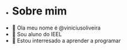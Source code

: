 - # Sobre mim
- 👋 Ola meu nome é @viniciusoliveira
- 👀 Sou aluno do IEEL
- 🌱 Estou interresado a aprender a programar
<!---
euviniciusoliveira/euviniciusoliveira is a ✨ special ✨ repository because its `README.md` (this file) appears on your GitHub profile.
You can click the Preview link iu take a look at your changes.
--->

